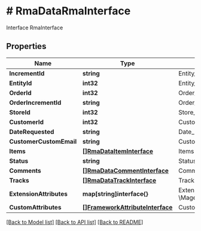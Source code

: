 # # RmaDataRmaInterface
Interface RmaInterface

## Properties 


Name | Type | Description | Notes
------------ | ------------- | ------------- | -------------
**IncrementId**| **string** | Entity_id  |
**EntityId**| **int32** | Entity_id  |
**OrderId**| **int32** | Order_id  |
**OrderIncrementId**| **string** | Order_increment_id  |
**StoreId**| **int32** | Store_id  |
**CustomerId**| **int32** | Customer_id  |
**DateRequested**| **string** | Date_requested  |
**CustomerCustomEmail**| **string** | Customer_custom_email  |
**Items**| [**[]RmaDataItemInterface**](RmaDataItemInterface.md) | Items  |
**Status**| **string** | Status  |
**Comments**| [**[]RmaDataCommentInterface**](RmaDataCommentInterface.md) | Comments list  |
**Tracks**| [**[]RmaDataTrackInterface**](RmaDataTrackInterface.md) | Tracks list  |
**ExtensionAttributes**| **map[string]interface{}** | ExtensionInterface class for @see \\Magento\\Rma\\Api\\Data\\RmaInterface  | [optional]
**CustomAttributes**| [**[]FrameworkAttributeInterface**](FrameworkAttributeInterface.md) | Custom attributes values.  | [optional]


[[Back to Model list]](../../README.md#models) [[Back to API list]](../../README.md#endpoints) [[Back to README]](../../README.md)

